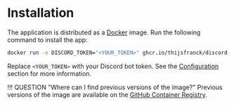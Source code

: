 # Installation

The application is distributed as a [Docker](https://www.docker.com/) image. Run the following command to install the app:

```bash
docker run -e DISCORD_TOKEN="<YOUR_TOKEN>" ghcr.io/thijsfranck/discord-app-example:latest
```

Replace `<YOUR_TOKEN>` with your Discord bot token. See the [Configuration](configuration.md#discord_token) section for more information.

!!! QUESTION "Where can I find previous versions of the image?"
    Previous versions of the image are available on the [GitHub Container Registry](https://github.com/thijsfranck/discord-app-example/pkgs/container/discord-app-example).
